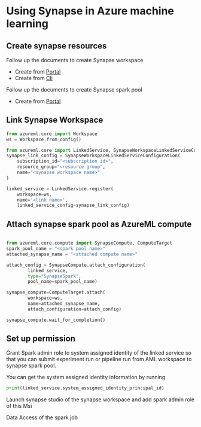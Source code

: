 # Using Synapse in Azure machine learning

## Create synapse resources

Follow up the documents to create Synapse workspace
- Create from [Portal](https://docs.microsoft.com/en-us/azure/synapse-analytics/quickstart-create-workspace)
- Create from [Cli](https://docs.microsoft.com/en-us/azure/synapse-analytics/quickstart-create-workspace-cli)


Follow up the documents to create Synapse spark pool
- Create from [Portal](https://docs.microsoft.com/en-us/azure/synapse-analytics/quickstart-create-apache-spark-pool-portal)

## Link Synapse Workspace

```python
from azureml.core import Workspace
ws = Workspace.from_config()

from azureml.core import LinkedService, SynapseWorkspaceLinkedServiceConfiguration
synapse_link_config = SynapseWorkspaceLinkedServiceConfiguration(
    subscription_id="<subscription id>",
    resource_group="<resource group",
    name="<synapse workspace name>"
)

linked_service = LinkedService.register(
    workspace=ws,
    name='<link name>',
    linked_service_config=synapse_link_config)

```

## Attach synapse spark pool as AzureML compute
```python

from azureml.core.compute import SynapseCompute, ComputeTarget
spark_pool_name = "<spark pool name>"
attached_synapse_name = "<attached compute name>"

attach_config = SynapseCompute.attach_configuration(
        linked_service,
        type="SynapseSpark",
        pool_name=spark_pool_name)

synapse_compute=ComputeTarget.attach(
        workspace=ws,
        name=attached_synapse_name,
        attach_configuration=attach_config)

synapse_compute.wait_for_completion()
```
## Set up permission
Grant Spark admin role to system assigned identity of the linked service so that you can submit experiment run or pipeline run from AML workspace to synapse spark pool.

You can get the system assigned identity information by running
```python
print(linked_service.system_assigned_identity_principal_id)
```
Launch synapse studio of the synapse workspace and add spark admin role of this Msi

Data Access of the spark job

